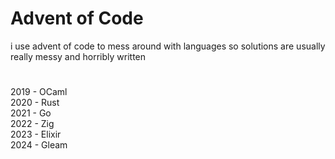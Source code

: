 # Advent of Code
i use advent of code to mess around with languages so solutions are usually really messy and horribly written
#

2019 - OCaml  
2020 - Rust  
2021 - Go  
2022 - Zig  
2023 - Elixir  
2024 - Gleam  